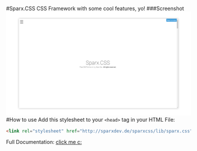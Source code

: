 #Sparx.CSS
CSS Framework with some cool features, yo!
###Screenshot
![Screenshot](screenshot.png)
#How to use
Add this stylesheet to your ``<head>`` tag in your HTML File:
```html
<link rel="stylesheet" href="http://sparxdev.de/sparxcss/lib/sparx.css">
```

Full Documentation: [click me c:](https://sparxdev.de/sparxcss/)
